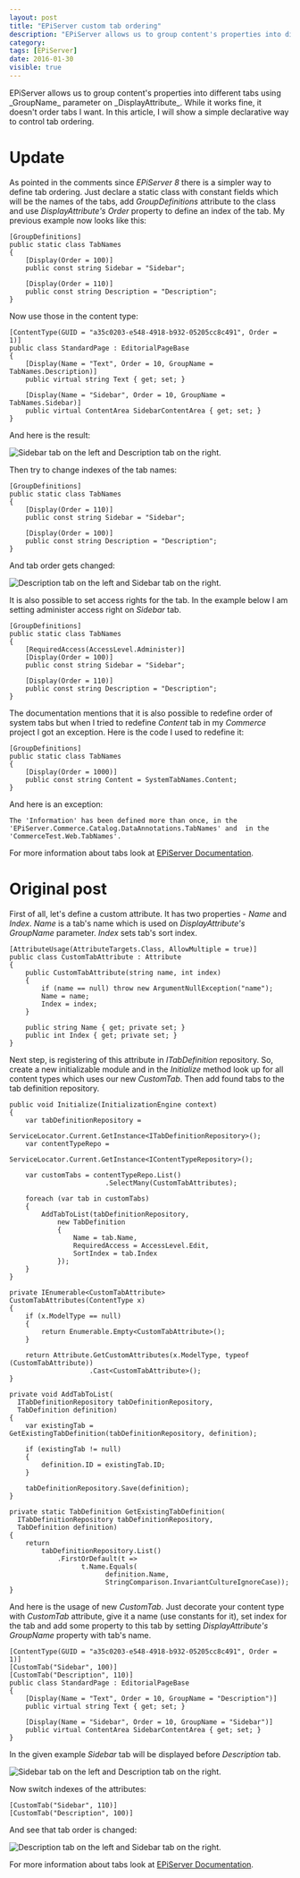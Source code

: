 ```yaml
---
layout: post
title: "EPiServer custom tab ordering"
description: "EPiServer allows us to group content's properties into different tabs using GroupName parameter on DisplayAttribute. While it works fine, it doesn't order tabs I want. In this article, I will show a simple declarative way to control tab ordering."
category:
tags: [EPiServer]
date: 2016-01-30
visible: true
---
```

<p class="lead">
  EPiServer allows us to group content's properties into different tabs using _GroupName_ parameter on _DisplayAttribute_. While it works fine, it doesn't order tabs I want. In this article, I will show a simple declarative way to control tab ordering.
</p>

# Update

As pointed in the comments since _EPiServer 8_ there is a simpler way to define tab ordering. Just declare a static class with constant fields which will be the names of the tabs, add _GroupDefinitions_ attribute to the class and use _DisplayAttribute's_ _Order_ property to define an index of the tab. My previous example now looks like this:

```
[GroupDefinitions]
public static class TabNames
{
    [Display(Order = 100)]
    public const string Sidebar = "Sidebar";

    [Display(Order = 110)]
    public const string Description = "Description";
}
```

Now use those in the content type:

```
[ContentType(GUID = "a35c0203-e548-4918-b932-05205cc8c491", Order = 1)]
public class StandardPage : EditorialPageBase
{
    [Display(Name = "Text", Order = 10, GroupName = TabNames.Description)]
    public virtual string Text { get; set; }

    [Display(Name = "Sidebar", Order = 10, GroupName = TabNames.Sidebar)]
    public virtual ContentArea SidebarContentArea { get; set; }
}
```

And here is the result:

<img src="/img/2016-01/custom-tab-1.png" alt="Sidebar tab on the left and Description tab on the right." class="img-responsive">

Then try to change indexes of the tab names:

```
[GroupDefinitions]
public static class TabNames
{
    [Display(Order = 110)]
    public const string Sidebar = "Sidebar";

    [Display(Order = 100)]
    public const string Description = "Description";
}
```

And tab order gets changed:

<img src="/img/2016-01/custom-tab-2.png" alt="Description tab on the left and Sidebar tab on the right." class="img-responsive">

It is also possible to set access rights for the tab. In the example below I am setting administer access right on _Sidebar_ tab.

```
[GroupDefinitions]
public static class TabNames
{
    [RequiredAccess(AccessLevel.Administer)]
    [Display(Order = 100)]
    public const string Sidebar = "Sidebar";

    [Display(Order = 110)]
    public const string Description = "Description";
}
```

The documentation mentions that it is also possible to redefine order of system tabs but when I tried to redefine _Content_ tab in my _Commerce_ project I got an exception. Here is the code I used to redefine it:

```
[GroupDefinitions]
public static class TabNames
{
    [Display(Order = 1000)]
    public const string Content = SystemTabNames.Content;
}
```

And here is an exception:

```
The 'Information' has been defined more than once, in the 'EPiServer.Commerce.Catalog.DataAnnotations.TabNames' and  in the 'CommerceTest.Web.TabNames'.
```

For more information about tabs look at [EPiServer Documentation](http://world.episerver.com/documentation/Items/Developers-Guide/Episerver-CMS/9/Content/grouping-content-types-and-properties/).

# Original post

First of all, let's define a custom attribute. It has two properties - _Name_ and _Index_. _Name_ is a tab's name which is used on _DisplayAttribute's_ _GroupName_ parameter. _Index_ sets tab's sort index.

```
[AttributeUsage(AttributeTargets.Class, AllowMultiple = true)]
public class CustomTabAttribute : Attribute
{
    public CustomTabAttribute(string name, int index)
    {
        if (name == null) throw new ArgumentNullException("name");
        Name = name;
        Index = index;
    }

    public string Name { get; private set; }
    public int Index { get; private set; }
}
```

Next step, is registering of this attribute in _ITabDefinition_ repository. So, create a new initializable module and in the _Initialize_ method look up for all content types which uses our new _CustomTab_. Then add found tabs to the tab definition repository.

```
public void Initialize(InitializationEngine context)
{
    var tabDefinitionRepository =
                        ServiceLocator.Current.GetInstance<ITabDefinitionRepository>();
    var contentTypeRepo =
                        ServiceLocator.Current.GetInstance<IContentTypeRepository>();

    var customTabs = contentTypeRepo.List()
                        .SelectMany(CustomTabAttributes);

    foreach (var tab in customTabs)
    {
        AddTabToList(tabDefinitionRepository,
            new TabDefinition
            {
                Name = tab.Name,
                RequiredAccess = AccessLevel.Edit,
                SortIndex = tab.Index
            });
    }
}

private IEnumerable<CustomTabAttribute> CustomTabAttributes(ContentType x)
{
    if (x.ModelType == null)
    {
        return Enumerable.Empty<CustomTabAttribute>();
    }

    return Attribute.GetCustomAttributes(x.ModelType, typeof (CustomTabAttribute))
                    .Cast<CustomTabAttribute>();
}

private void AddTabToList(
  ITabDefinitionRepository tabDefinitionRepository,
  TabDefinition definition)
{
    var existingTab = GetExistingTabDefinition(tabDefinitionRepository, definition);

    if (existingTab != null)
    {
        definition.ID = existingTab.ID;
    }

    tabDefinitionRepository.Save(definition);
}

private static TabDefinition GetExistingTabDefinition(
  ITabDefinitionRepository tabDefinitionRepository,
  TabDefinition definition)
{
    return
        tabDefinitionRepository.List()
            .FirstOrDefault(t =>
                  t.Name.Equals(
                        definition.Name,
                        StringComparison.InvariantCultureIgnoreCase));
}
```

And here is the usage of new _CustomTab_. Just decorate your content type with _CustomTab_ attribute, give it a name (use constants for it), set index for the tab and add some property to this tab by setting _DisplayAttribute's_ _GroupName_ property with tab's name.

```
[ContentType(GUID = "a35c0203-e548-4918-b932-05205cc8c491", Order = 1)]
[CustomTab("Sidebar", 100)]
[CustomTab("Description", 110)]
public class StandardPage : EditorialPageBase
{
    [Display(Name = "Text", Order = 10, GroupName = "Description")]
    public virtual string Text { get; set; }

    [Display(Name = "Sidebar", Order = 10, GroupName = "Sidebar")]
    public virtual ContentArea SidebarContentArea { get; set; }
}
```
In the given example _Sidebar_ tab will be displayed before _Description_ tab.

<img src="/img/2016-01/custom-tab-1.png" alt="Sidebar tab on the left and Description tab on the right." class="img-responsive">

Now switch indexes of the attributes:

```
[CustomTab("Sidebar", 110)]
[CustomTab("Description", 100)]
```

And see that tab order is changed:

<img src="/img/2016-01/custom-tab-2.png" alt="Description tab on the left and Sidebar tab on the right." class="img-responsive">

For more information about tabs look at [EPiServer Documentation](http://world.episerver.com/documentation/Items/Developers-Guide/Episerver-CMS/9/Content/grouping-content-types-and-properties/).
